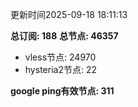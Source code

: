 更新时间2025-09-18 18:11:13

**总订阅: 188**
**总节点: 46357**
- vless节点: 24970
- hysteria2节点: 22

**google ping有效节点: 311**
